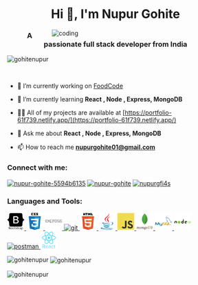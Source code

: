 <h1 align="center">Hi 👋, I'm Nupur Gohite</h1>
<img align="right" width="400" src="https://dribbble.com/shots/6832881-Lovely-little-robot/attachments/6832881-Lovely-little-robot?mode=media" alt="coding">
<h3 align="center">A passionate full stack developer from India</h3>

<p align="left"> <img src="https://komarev.com/ghpvc/?username=gohitenupur&label=Profile%20views&color=0e75b6&style=flat" alt="gohitenupur" /> </p>

<p align="left"> <a href="https://twitter.com/" target="blank"><img src="https://img.shields.io/twitter/follow/?logo=twitter&style=for-the-badge" alt="" /></a> </p>

- 🔭 I’m currently working on [FoodCode](https://github.com/gohitenupur/FoodCode)

- 🌱 I’m currently learning **React , Node , Express, MongoDB**

- 👨‍💻 All of my projects are available at [https://portfolio-61f739.netlify.app/](https://portfolio-61f739.netlify.app/)

- 💬 Ask me about **React , Node , Express, MongoDB**

- 📫 How to reach me **nupurgohite01@gmail.com**

<h3 align="left">Connect with me:</h3>
<p align="left">
<a href="https://linkedin.com/in/nupur-gohite-5594b6135" target="blank"><img align="center" src="https://raw.githubusercontent.com/rahuldkjain/github-profile-readme-generator/master/src/images/icons/Social/linked-in-alt.svg" alt="nupur-gohite-5594b6135" height="30" width="40" /></a>
<a href="https://www.leetcode.com/nupur-gohite" target="blank"><img align="center" src="https://raw.githubusercontent.com/rahuldkjain/github-profile-readme-generator/master/src/images/icons/Social/leet-code.svg" alt="nupur-gohite" height="30" width="40" /></a>
<a href="https://auth.geeksforgeeks.org/user/nupurgfi4s" target="blank"><img align="center" src="https://raw.githubusercontent.com/rahuldkjain/github-profile-readme-generator/master/src/images/icons/Social/geeks-for-geeks.svg" alt="nupurgfi4s" height="30" width="40" /></a>
</p>

<h3 align="left">Languages and Tools:</h3>
<p align="left"> <a href="https://getbootstrap.com" target="_blank" rel="noreferrer"> <img src="https://raw.githubusercontent.com/devicons/devicon/master/icons/bootstrap/bootstrap-plain-wordmark.svg" alt="bootstrap" width="40" height="40"/> </a> <a href="https://www.w3schools.com/css/" target="_blank" rel="noreferrer"> <img src="https://raw.githubusercontent.com/devicons/devicon/master/icons/css3/css3-original-wordmark.svg" alt="css3" width="40" height="40"/> </a> <a href="https://expressjs.com" target="_blank" rel="noreferrer"> <img src="https://raw.githubusercontent.com/devicons/devicon/master/icons/express/express-original-wordmark.svg" alt="express" width="40" height="40"/> </a> <a href="https://git-scm.com/" target="_blank" rel="noreferrer"> <img src="https://www.vectorlogo.zone/logos/git-scm/git-scm-icon.svg" alt="git" width="40" height="40"/> </a> <a href="https://www.w3.org/html/" target="_blank" rel="noreferrer"> <img src="https://raw.githubusercontent.com/devicons/devicon/master/icons/html5/html5-original-wordmark.svg" alt="html5" width="40" height="40"/> </a> <a href="https://www.java.com" target="_blank" rel="noreferrer"> <img src="https://raw.githubusercontent.com/devicons/devicon/master/icons/java/java-original.svg" alt="java" width="40" height="40"/> </a> <a href="https://developer.mozilla.org/en-US/docs/Web/JavaScript" target="_blank" rel="noreferrer"> <img src="https://raw.githubusercontent.com/devicons/devicon/master/icons/javascript/javascript-original.svg" alt="javascript" width="40" height="40"/> </a> <a href="https://www.mongodb.com/" target="_blank" rel="noreferrer"> <img src="https://raw.githubusercontent.com/devicons/devicon/master/icons/mongodb/mongodb-original-wordmark.svg" alt="mongodb" width="40" height="40"/> </a> <a href="https://www.mysql.com/" target="_blank" rel="noreferrer"> <img src="https://raw.githubusercontent.com/devicons/devicon/master/icons/mysql/mysql-original-wordmark.svg" alt="mysql" width="40" height="40"/> </a> <a href="https://nodejs.org" target="_blank" rel="noreferrer"> <img src="https://raw.githubusercontent.com/devicons/devicon/master/icons/nodejs/nodejs-original-wordmark.svg" alt="nodejs" width="40" height="40"/> </a> <a href="https://postman.com" target="_blank" rel="noreferrer"> <img src="https://www.vectorlogo.zone/logos/getpostman/getpostman-icon.svg" alt="postman" width="40" height="40"/> </a> <a href="https://reactjs.org/" target="_blank" rel="noreferrer"> <img src="https://raw.githubusercontent.com/devicons/devicon/master/icons/react/react-original-wordmark.svg" alt="react" width="40" height="40"/> </a> </p>

<p><img align="left" src="https://github-readme-stats.vercel.app/api/top-langs?username=gohitenupur&show_icons=true&locale=en&layout=compact" alt="gohitenupur" /></p>

<p>&nbsp;<img align="center" src="https://github-readme-stats.vercel.app/api?username=gohitenupur&show_icons=true&locale=en" alt="gohitenupur" /></p>

<p><img align="center" src="https://github-readme-streak-stats.herokuapp.com/?user=gohitenupur&" alt="gohitenupur" /></p>

